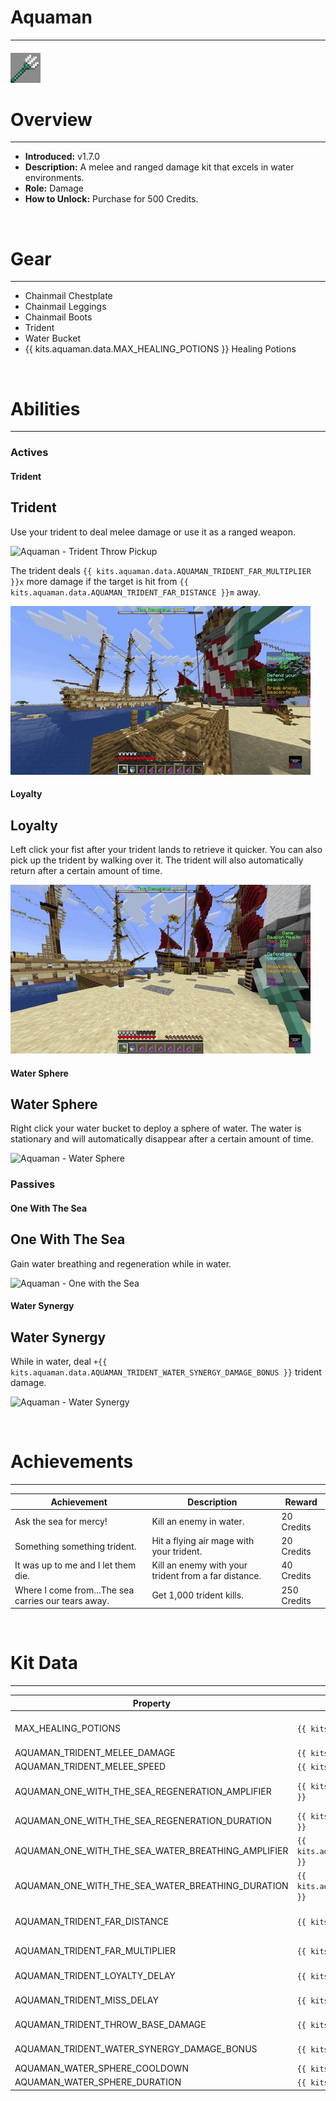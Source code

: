 
# Aquaman

***

#### ![aquaman-icon](../assets/kits/aquaman/aquaman-icon.jpg)

# Overview
***
- **Introduced:** v1.7.0
- **Description:** A melee and ranged damage kit that excels in water environments.
- **Role:** Damage
- **How to Unlock:** Purchase for 500 Credits.

<br />  

# Gear
***
- Chainmail Chestplate
- Chainmail Leggings
- Chainmail Boots
- Trident
- Water Bucket
- {{ kits.aquaman.data.MAX_HEALING_POTIONS }} Healing Potions

<br />  

# Abilities
***
### Actives
<!-- tabs:start -->
#### **Trident**
## Trident
Use your trident to deal melee damage or use it as a ranged weapon.

![Aquaman - Trident Throw Pickup](../assets/kits/aquaman/Aquaman%20-%20Trident%20Throw%20&%20Pickup.gif)

The trident deals `{{ kits.aquaman.data.AQUAMAN_TRIDENT_FAR_MULTIPLIER }}x` more damage if the target is hit from  `{{ kits.aquaman.data.AQUAMAN_TRIDENT_FAR_DISTANCE }}m` away.

![Aquaman - Trident Throw Far](../assets/kits/aquaman/Aquaman%20-%20Trident%20Throw%20Far.gif)

#### **Loyalty**
## Loyalty
Left click your fist after your trident lands to retrieve it quicker. You can also pick up the trident by walking over it. The trident will also automatically return after a certain amount of time.

![Aquaman - Loyalty](../assets/kits/aquaman/Aquaman%20-%20Loyalty.gif)

#### **Water Sphere**
## Water Sphere
Right click your water bucket to deploy a sphere of water. The water is stationary and will automatically disappear after a certain amount of time.

![Aquaman - Water Sphere](../assets/kits/aquaman/Aquaman%20-%20Water%20Sphere.gif)

<!-- tabs:end -->

### Passives
<!-- tabs:start -->
#### **One With The Sea**
## One With The Sea
Gain water breathing and regeneration while in water.

![Aquaman - One with the Sea](../assets/kits/aquaman/Aquaman%20-%20One%20with%20the%20Sea.gif)

#### **Water Synergy**
## Water Synergy
While in water, deal `+{{ kits.aquaman.data.AQUAMAN_TRIDENT_WATER_SYNERGY_DAMAGE_BONUS }}` trident damage.

![Aquaman - Water Synergy](../assets/kits/aquaman/Aquaman%20-%20Water%20Synergy.gif)

<!-- tabs:end -->
<br />  

# Achievements
***

| Achievement | Description | Reward |
| ----------- | ----------- | ------ |
| Ask the sea for mercy! | Kill an enemy in water. | 20 Credits |
| Something something trident. | Hit a flying air mage with your trident. | 20 Credits |
| It was up to me and I let them die. | Kill an enemy with your trident from a far distance. | 40 Credits |
| Where I come from...The sea carries our tears away. | Get 1,000 trident kills. | 250 Credits |

<br />  

# Kit Data
***

| Property | Value | Description |
|----------|-------|-------------|
| MAX_HEALING_POTIONS | `{{ kits.aquaman.data.MAX_HEALING_POTIONS }}` | {{ kitDataSharedDescriptions.MAX_HEALING_POTIONS }} |
| AQUAMAN_TRIDENT_MELEE_DAMAGE | `{{ kits.aquaman.data.AQUAMAN_TRIDENT_MELEE_DAMAGE }}` | The base melee damage of the trident. |
| AQUAMAN_TRIDENT_MELEE_SPEED | `{{ kits.aquaman.data.AQUAMAN_TRIDENT_MELEE_SPEED }}` | The base melee speed of the trident. |
| AQUAMAN_ONE_WITH_THE_SEA_REGENERATION_AMPLIFIER | `{{ kits.aquaman.data.AQUAMAN_ONE_WITH_THE_SEA_REGENERATION_AMPLIFIER }}` | The level of the regeneration potion effect that the One With The Sea passive gives. (level 1 starts at value 0) |
| AQUAMAN_ONE_WITH_THE_SEA_REGENERATION_DURATION | `{{ kits.aquaman.data.AQUAMAN_ONE_WITH_THE_SEA_REGENERATION_DURATION }}` | The duration, in ticks, of the regeneration effect that the One With the Sea passive gives. |
| AQUAMAN_ONE_WITH_THE_SEA_WATER_BREATHING_AMPLIFIER | `{{ kits.aquaman.data.AQUAMAN_ONE_WITH_THE_SEA_WATER_BREATHING_AMPLIFIER }}` | The level of the water breathing potion effect that the One With The Sea passive gives. (level 1 starts at value 0)  |
| AQUAMAN_ONE_WITH_THE_SEA_WATER_BREATHING_DURATION | `{{ kits.aquaman.data.AQUAMAN_ONE_WITH_THE_SEA_WATER_BREATHING_DURATION }}` | The duration, in ticks, of the water breathing potion effect that the One With the Sea passive gives. |
| AQUAMAN_TRIDENT_FAR_DISTANCE | `{{ kits.aquaman.data.AQUAMAN_TRIDENT_FAR_DISTANCE }}` | The distance from an enemy that is hit by the player's trident projectile that is required to be considered far trident damage. |
| AQUAMAN_TRIDENT_FAR_MULTIPLIER | `{{ kits.aquaman.data.AQUAMAN_TRIDENT_FAR_MULTIPLIER }}` | The multiplicative damage bonus that is applied to far trident damage
| AQUAMAN_TRIDENT_LOYALTY_DELAY | `{{ kits.aquaman.data.AQUAMAN_TRIDENT_LOYALTY_DELAY }}` | The delay, in ticks, between the loyalty sound effect and receiving the trident in the player's inventory.|
| AQUAMAN_TRIDENT_MISS_DELAY | `{{ kits.aquaman.data.AQUAMAN_TRIDENT_MISS_DELAY }}` | The delay, in ticks, after throwing a trident to automatically trigger the loyalty passive. |
| AQUAMAN_TRIDENT_THROW_BASE_DAMAGE | `{{ kits.aquaman.data.AQUAMAN_TRIDENT_THROW_BASE_DAMAGE }}` | The base damage of the throwing the trdent at an enemy. |
| AQUAMAN_TRIDENT_WATER_SYNERGY_DAMAGE_BONUS | `{{ kits.aquaman.data.AQUAMAN_TRIDENT_WATER_SYNERGY_DAMAGE_BONUS }}` | The addtitive damage bonus to all trident damage when water synergy is active.|
| AQUAMAN_WATER_SPHERE_COOLDOWN | `{{ kits.aquaman.data.AQUAMAN_WATER_SPHERE_COOLDOWN }}` | Cooldown, in ticks, of the Water Sphere ability. |
| AQUAMAN_WATER_SPHERE_DURATION | `{{ kits.aquaman.data.AQUAMAN_WATER_SPHERE_DURATION }}` | Duration, in ticks, of the Water Sphere ability. |